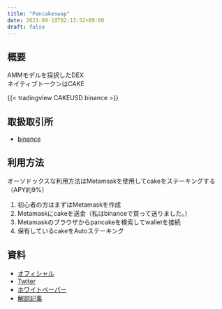 ```yaml
---
title: "Pancakeswap"
date: 2021-09-18T02:13:52+09:00
draft: false
---
```


## 概要
AMMモデルを採択したDEX  
ネイティブトークンはCAKE  

{{< tradingview CAKEUSD binance >}}

## 取扱取引所

- [binance](https://accounts.binance.com/ja/register?ref=25096395)

## 利用方法
オーソドックスな利用方法はMetamsakを使用してcakeをステーキングする（APY約9%）
1. 初心者の方はまずはMetamaskを作成
1. Metamaskにcakeを送金（私はbinanceで買って送りました。）
1. Metamaskのブラウザからpancakeを検索してwalletを接続
1. 保有しているcakeをAutoステーキング

## 資料
- [オフィシャル](https://pancakeswap.finance)
- [Twiter](https://twitter.com/pancakeswap)
- [ホワイトペーパー](https://docs.pancakeswap.finance/roadmap)
- [解説記事](https://fisco.jp/media/pancakeswap-about/)
